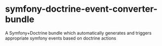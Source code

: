 # symfony-doctrine-event-converter-bundle
A Symfony+Doctrine bundle which automatically generates and triggers appropriate symfony events based on doctrine actions
